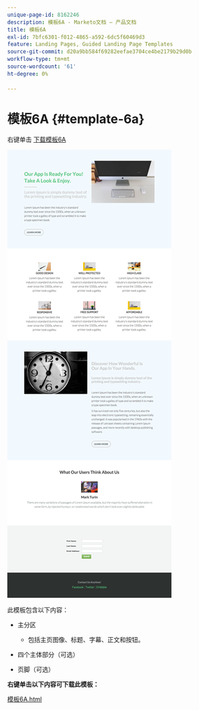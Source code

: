 ```yaml
---
unique-page-id: 8162246
description: 模板6A - Marketo文档 — 产品文档
title: 模板6A
exl-id: 7bfc6301-f012-4865-a592-6dc5f60469d3
feature: Landing Pages, Guided Landing Page Templates
source-git-commit: d20a9bb584f69282eefae3704ce4be2179b29d0b
workflow-type: tm+mt
source-wordcount: '61'
ht-degree: 0%

---
```


# 模板6A {#template-6a}

右键单击 [下载模板6A](https://experienceleague.adobe.com/landing/marketo/lp-templates/template-6a.html)

![](assets/image2015-6-29-16-3a14-3a11.png)

此模板包含以下内容：

* 主分区

   * 包括主页图像、标题、字幕、正文和按钮。

* 四个主体部分（可选）
* 页脚（可选）

**右键单击以下内容可下载此模板：**

[模板6A.html](https://experienceleague.adobe.com/landing/marketo/lp-templates/template-6a.html)
